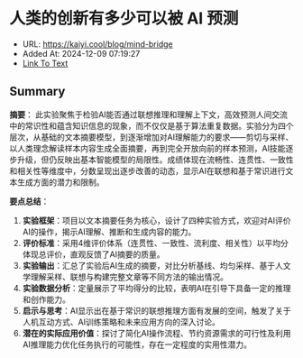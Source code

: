 # 人类的创新有多少可以被 AI 预测
- URL: https://kaiyi.cool/blog/mind-bridge
- Added At: 2024-12-09 07:19:27
- [Link To Text](2024-12-09-人类的创新有多少可以被-ai-预测_raw.md)

## Summary
**摘要**：
此实验聚焦于检验AI能否通过联想推理和理解上下文，高效预测人间交流中的常识性和蕴含知识信息的现象，而不仅仅是基于算法重复数据。实验分为四个层次，从基础的文本摘要模型，到逐渐增加对AI理解能力的要求——剪切与采样、以人类理念解读样本内容生成全面摘要，再到完全开放向前的样本预测，AI技能逐步升级，但仍反映出基本智能模型的局限性。成绩体现在流畅性、连贯性、一致性和相关性等维度中，分数呈现出逐步改善的动态，显示AI在联想和基于常识进行文本生成方面的潜力和限制。

**要点总结**：
1. **实验框架**：项目以文本摘要任务为核心，设计了四种实验方式，欢迎对AI评价AI的操作，揭示AI理解、推断和生成内容的能力。
2. **评价标准**：采用4维评价体系（连贯性、一致性、流利度、相关性）以平均分体现总评价，直观反馈了AI摘要的质量。
3. **实验输出**：汇总了实验后AI生成的摘要，对比分析基线、均匀采样、基于人文学理解采样、联想与构建完整文章等不同方法的输出情况。
4. **实验数据分析**：定量展示了平均得分的比较，表明AI在引导下具备一定的推理和创作能力。
5. **启示与思考**：AI显示出在基于常识的联想推理方面有发展的空间，触发了关于人机互动方式、AI训练策略和未来应用方向的深入讨论。
6. **潜在的实际应用价值**：探讨了简化AI操作流程、节约资源需求的可行性及利用AI推理能力优化任务执行的可能性，存在一定程度的实用性潜力。
